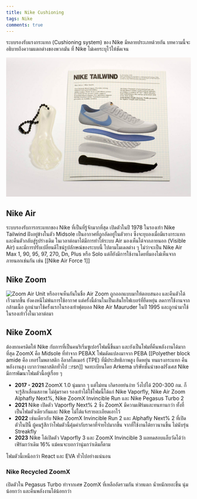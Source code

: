 ```yaml
---
title: Nike Cushioning
tags: Nike
comments: true
---
```


ระบบรองรับแรงกระแทก (Cushioning system) ของ Nike มีหลายประเภทด้วยกัน บทความนี้จะอธิบายถึงความแตกต่างของพวกมัน ที่ Nike ไม่เคยระบุไว้ให้ชัดเจน

![Nike Tailwind](/assets/img/Nike/tailwindair.jpg)

## Nike Air

ระบบรองรับการกระแทกของ Nike ที่เป็นที่รู้จักมากที่สุด เปิดตัวในปี 1978 ในรองเท้า Nike Tailwind ฝังอยู่ข้างในตัว Midsole เป็นอากาศที่ถูกอัดอยู่ในตัวยาง ซึ่งจะยุบลงเมื่อมีแรงกระแทก และคืนตัวกลับสู่รูปร่างเดิม ในเวลาต่อมาได้มีการทำให้ระบบ Air มองเห็นได้จากภายนอก (Visible Air) และมีการปรับเปลี่ยนดีไซน์รูปลักษณ์ของระบบนี้ ไปตามโมเดลต่าง ๆ ไม่ว่าจะเป็น Nike Air Max 1, 90, 95, 97, 270, Dn, Plus หรือ Solo แต่ก็ยังมีการใช้งานโดยที่มองไม่เห็นจากภายนอกเช่นกัน เช่น [[Nike Air Force 1]]

## Nike Zoom


![Zoom Air Unit](https://www.runmagazine.asia/wp-content/uploads/2019/11/Nike_Zoom_Air_How_it_works_43206.gif)
หรืออาจเห็นกันในชื่อ Air Zoom ถูกออกแบบมาให้ตอบสนอง และคืนตัวได้เร็วมากขึ้น ยังคงหนีไม่พ้นการใช้อากาศ แต่ครั้งนี้ด้านในเป็นเส้นใยไฟเบอร์ที่ยืดหยุ่น ลดการใช้งานจากกล้ามเนื้อ ถูกนำมาใช้ครั้งแรกในรองเท้าฟุตบอล Nike Air Mauruder ในปี 1995 และถูกนำมาใช้ในรองเท้าวิ่งในเวลาต่อมา

## Nike ZoomX

ต้องยกเครดิตให้ Nike กับการที่เป็นคนริเริ่มซูเปอร์โฟมนี้ขึ้นมา และยังเป็นโฟมที่คืนพลังงานได้มากที่สุด ZoomX คือ Midsole ที่ทำจาก PEBAX โฟมดัดแปลงมาจาก PEBA [[Polyether block amide คือ เทอร์โมพลาสติก อีลาสโตเมอร์ (TPE) ที่มีประสิทธิภาพสูง ยืดหยุ่น ทนแรงกระแทก คืนพลังงานสูง เบากว่าพลาสติกทั่วไป ::rsn]] จดทะเบียนโดย Arkema บริษัทชั้นนำของฝรั่งเศส Nike มีการพัฒนาโฟมตัวนี้อยู่เรื่อย ๆ

- __2017 - 2021__ ZoomX 1.0 นุ่มมาก ๆ แต่ไม่ทน เกิดรอยย่นง่าย วิ่งไปได้ 200-300 กม. ก็จะรู้สึกเสื่อมสภาพ ไม่คุ้มราคา รองเท้าได้ใช้โฟมนี้ได้แก่ Nike Vaporfly, Nike Air Zoom Alphafly Next%, Nike ZoomX Invincible Run และ Nike Pegasus Turbo 2
- __2021__ Nike เปิดตัว Vaporfly Next% 2 ซึ่ง ZoomX มีความเฟิร์มและทนทานกว่า ทั้งที่เป็นโฟมตัวเดียวกันและ Nike ไม่ได้แจ้งรายละเอียดเอาไว้
- __2022__ เช่นเดียวกับ Nike ZoomX Invincible Run 2 และ Alphafly Next% 2 ที่เปิดตัวในปีนี้ ผู้คนรู้สึกว่าโฟมตัวนี้คุ้มค่ากับราคาที่จ่ายไปมากขึ้น จากที่ใช้งานได้ยาวนานขึ้น ไม่นับรุ่น Streakfly
- __2023__ Nike ได้เปิดตัว Vaporfly 3 และ ZoomX Invincible 3 ผลทดสอบแล็บวัดได้ว่าเฟิร์มกว่าเดิม 16% แม้คนจะบอกว่านุ่มกว่าเดิมก็ตาม

โฟมตัวนี้เหนือกว่า React และ EVA ทั่วไปอย่างแน่นอน

### Nike Recycled ZoomX 
เปิดตัวใน Pegasus Turbo ทำจากเศษ ZoomX ที่เหลืออัดรวมกัน ห่วยแตก น้ำหนักเยอะขึ้น นุ่มน้อยกว่า และคืนพลังงานได้น้อยกว่า 